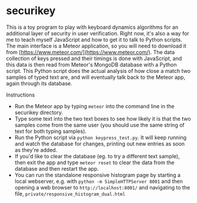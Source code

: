 # securikey

This is a toy program to play with keyboard dynamics algorithms for an additional layer of security in user verification. Right now, it's also a way for me to teach myself JavaScript and how to get it to talk to Python scripts. The main interface is a Meteor application, so you will need to download it from [https://www.meteor.com/](https://www.meteor.com/). The data collection of keys pressed and their timings is done with JavaScript, and this data is then read from Meteor's MongoDB database with a Python script. This Python script does the actual analysis of how close a match two samples of typed text are, and will eventually talk back to the Meteor app, again through its database.

Instructions
* Run the Meteor app by typing ``meteor`` into the command line in the securikey directory.
* Type some text into the two text boxes to see how likely it is that the two samples come from the same user (you should use the same string of text for both typing samples).
* Run the Python script via ``python keypress_test.py``. It will keep running and watch the database for changes, printing out new entries as soon as they're added.
* If you'd like to clear the database (eg. to try a different text sample), then exit the app and type ``meteor reset`` to clear the data from the database and then restart the app.
* You can run the standalone responsive histogram page by starting a local webserver, e.g. with `python -m SimpleHTTPServer 8001` and then opening a web browser to `http://localhost:8001/` and navigating to the file, `private/responsive_histogram_dual.html`